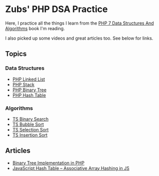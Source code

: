 # Zubs' PHP DSA Practice
Here, I practice all the things I learn from the [PHP 7 Data Structures And Algorithms]() book I'm reading.

I also picked up some videos and great articles too. See below for links.

## Topics
### Data Structures
* [PHP Linked List](./php/src/LinkedList)
* [PHP Stack](./php/src/Stack)
* [PHP Binary Tree](./php/src/BinaryTree)
* [PHP Hash Table](./php/src/HashTable)

### Algorithms
* [TS Binary Search](./ts/src/Array/BinarySearch.ts)
* [TS Bubble Sort](./ts/src/Array/BubbleSort.ts)
* [TS Selection Sort](./ts/src/Array/SelectionSort.ts)
* [TS Insertion Sort](./ts/src/Array/InsertionSort.ts)

## Articles
* [Binary Tree Implementation in PHP](https://medium.com/the-andela-way/binary-tree-implementation-in-php-e12df09d046f)
* [JavaScript Hash Table – Associative Array Hashing in JS](https://www.freecodecamp.org/news/javascript-hash-table-associative-array-hashing-in-js/)
